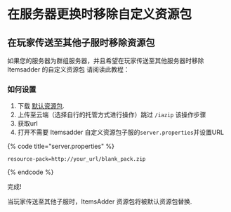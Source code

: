 # 在服务器更换时移除自定义资源包

## 在玩家传送至其他子服时移除资源包

如果您的服务器为群组服务器，并且希望在玩家传送至其他服务器时移除 Itemsadder 的自定义资源包 请阅读此教程：

### 如何设置

1. 下载 [默认资源包](http://matteodev.it/spigot/itemsadder/blank\_pack.zip).
2. 上传至云端（选择自行的托管方式进行操作）跳过 `/iazip` 该操作步骤
3. 获取url
4. 打开不需要 Itemsadder 自定义资源包子服的`server.properties`并设置URL

{% code title="server.properties" %}
```properties
resource-pack=http://your_url/blank_pack.zip
```
{% endcode %}

完成!

当玩家传送至其他子服时，ItemsAdder 资源包将被默认资源包替换.